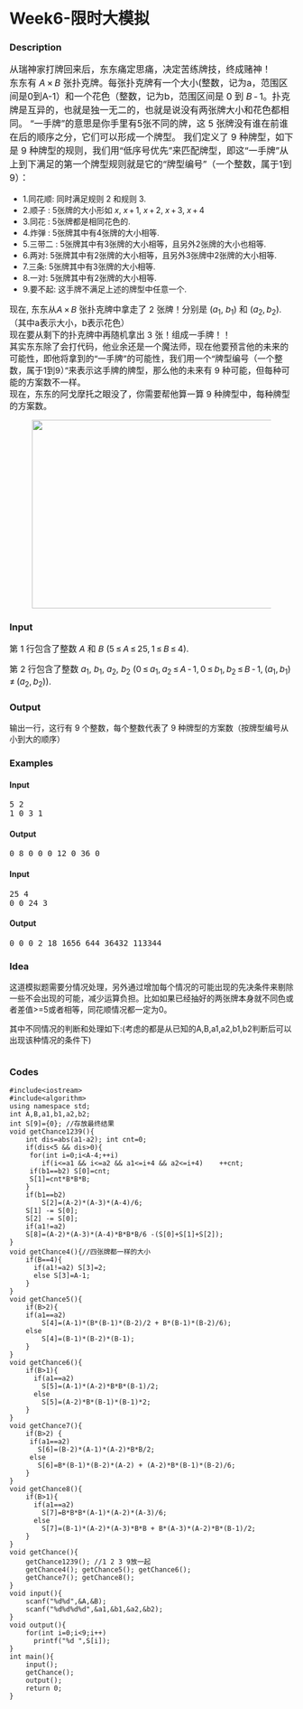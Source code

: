 # Week6-限时大模拟
<!-- wp:heading {"level":3} -->
<h3>Description</h3>
<!-- /wp:heading -->

<!-- wp:paragraph {"customFontSize":16} -->
<p style="font-size:16px">从瑞神家打牌回来后，东东痛定思痛，决定苦练牌技，终成赌神！<br>东东有&nbsp;<em style="user-select: auto;">A</em> × <em style="user-select: auto;">B</em>&nbsp;张扑克牌。每张扑克牌有一个大小(整数，记为a，范围区间是0到A-1）和一个花色（整数，记为b，范围区间是&nbsp;0&nbsp;到&nbsp;<em style="user-select: auto;">B</em> - 1。扑克牌是互异的，也就是独一无二的，也就是说没有两张牌大小和花色都相同。 “一手牌”的意思是你手里有5张不同的牌，这 5 张牌没有谁在前谁在后的顺序之分，它们可以形成一个牌型。 我们定义了 9 种牌型，如下是 9 种牌型的规则，我们用“低序号优先”来匹配牌型，即这“一手牌”从上到下满足的第一个牌型规则就是它的“牌型编号”（一个整数，属于1到9）：</p>
<!-- /wp:paragraph -->

<!-- wp:list -->
<ul><li>1.同花顺: 同时满足规则 2 和规则 3.</li><li>2.顺子 : 5张牌的大小形如&nbsp;<em style="user-select: auto;">x</em>,&nbsp;<em style="user-select: auto;">x</em> + 1,&nbsp;<em style="user-select: auto;">x</em> + 2,&nbsp;<em style="user-select: auto;">x</em> + 3,&nbsp;<em style="user-select: auto;">x</em> + 4</li><li>3.同花 : 5张牌都是相同花色的.</li><li>4.炸弹 : 5张牌其中有4张牌的大小相等.</li><li>5.三带二 : 5张牌其中有3张牌的大小相等，且另外2张牌的大小也相等.</li><li>6.两对: 5张牌其中有2张牌的大小相等，且另外3张牌中2张牌的大小相等.</li><li>7.三条: 5张牌其中有3张牌的大小相等.</li><li>8.一对: 5张牌其中有2张牌的大小相等.</li><li>9.要不起: 这手牌不满足上述的牌型中任意一个.</li></ul>
<!-- /wp:list -->

<!-- wp:paragraph {"customFontSize":15} -->
<p style="font-size:15px">现在, 东东从<em style="user-select: auto;">A</em> × <em style="user-select: auto;">B</em>&nbsp;张扑克牌中拿走了 2 张牌！分别是&nbsp;(<em style="user-select: auto;">a</em><sub style="user-select: auto;">1</sub>,&nbsp;<em style="user-select: auto;">b</em><sub style="user-select: auto;">1</sub>)&nbsp;和&nbsp;(<em style="user-select: auto;">a</em><sub style="user-select: auto;">2</sub>, <em style="user-select: auto;">b</em><sub style="user-select: auto;">2</sub>). （其中a表示大小，b表示花色）<br>现在要从剩下的扑克牌中再随机拿出 3 张！组成一手牌！！<br>其实东东除了会打代码，他业余还是一个魔法师，现在他要预言他的未来的可能性，即他将拿到的“一手牌”的可能性，我们用一个“牌型编号（一个整数，属于1到9）”来表示这手牌的牌型，那么他的未来有 9 种可能，但每种可能的方案数不一样。<br>现在，东东的阿戈摩托之眼没了，你需要帮他算一算 9 种牌型中，每种牌型的方案数。</p>
<!-- /wp:paragraph -->

<!-- wp:image {"width":646,"height":334} -->
<figure class="wp-block-image is-resized"><img src="https://s1.ax1x.com/2020/03/25/8vIBsf.png" alt="" width="646" height="334"/></figure>
<!-- /wp:image -->

<!-- wp:heading {"level":3} -->
<h3>Input</h3>
<!-- /wp:heading -->

<!-- wp:paragraph {"customFontSize":15} -->
<p style="font-size:15px">第&nbsp;1&nbsp;行包含了整数&nbsp;<em>A</em>&nbsp;和&nbsp;<em>B</em>&nbsp;(5 ≤ <em>A</em> ≤ 25, 1 ≤ <em>B</em> ≤ 4).</p>
<!-- /wp:paragraph -->

<!-- wp:paragraph {"customFontSize":15} -->
<p style="font-size:15px">第&nbsp;2&nbsp;行包含了整数&nbsp;<em>a</em><sub>1</sub>,&nbsp;<em>b</em><sub>1</sub>,&nbsp;<em>a</em><sub>2</sub>,&nbsp;<em>b</em><sub>2</sub>&nbsp;(0 ≤ <em>a</em><sub>1</sub>, <em>a</em><sub>2</sub> ≤ <em>A</em> - 1, 0 ≤ <em>b</em><sub>1</sub>, <em>b</em><sub>2</sub> ≤ <em>B</em> - 1, (<em>a</em><sub>1</sub>, <em>b</em><sub>1</sub>) ≠ (<em>a</em><sub>2</sub>, <em>b</em><sub>2</sub>)).</p>
<!-- /wp:paragraph -->

<!-- wp:heading {"level":3} -->
<h3>Output</h3>
<!-- /wp:heading -->

<!-- wp:paragraph {"customFontSize":15} -->
<p style="font-size:15px">

输出一行，这行有 9 个整数，每个整数代表了 9 种牌型的方案数（按牌型编号从小到大的顺序）

</p>
<!-- /wp:paragraph -->

<!-- wp:heading {"level":3} -->
<h3>Examples</h3>
<!-- /wp:heading -->

<!-- wp:heading {"level":4} -->
<h4>Input</h4>
<!-- /wp:heading -->

<!-- wp:preformatted -->
<pre class="wp-block-preformatted">5 2
1 0 3 1 </pre>
<!-- /wp:preformatted -->

<!-- wp:heading {"level":4} -->
<h4>Output</h4>
<!-- /wp:heading -->

<!-- wp:preformatted -->
<pre class="wp-block-preformatted">0 8 0 0 0 12 0 36 0</pre>
<!-- /wp:preformatted -->

<!-- wp:heading {"level":4} -->
<h4>Input</h4>
<!-- /wp:heading -->

<!-- wp:preformatted -->
<pre class="wp-block-preformatted">25 4
0 0 24 3</pre>
<!-- /wp:preformatted -->

<!-- wp:heading {"level":4} -->
<h4>Output</h4>
<!-- /wp:heading -->

<!-- wp:preformatted -->
<pre class="wp-block-preformatted">0 0 0 2 18 1656 644 36432 113344</pre>
<!-- /wp:preformatted -->

<!-- wp:heading {"level":3} -->
<h3>Idea</h3>
<!-- /wp:heading -->

<!-- wp:paragraph -->
<p>这道模拟题需要分情况处理，另外通过增加每个情况的可能出现的先决条件来剔除一些不会出现的可能，减少运算负担。比如如果已经抽好的两张牌本身就不同色或者差值&gt;=5或者相等，同花顺情况都一定为0。</p>
<!-- /wp:paragraph -->

<!-- wp:paragraph -->
<p>其中不同情况的判断和处理如下:(考虑的都是从已知的A,B,a1,a2,b1,b2判断后可以出现该种情况的条件下)</p>
<!-- /wp:paragraph -->

<!-- wp:image {"id":44} -->
<figure class="wp-block-image"><img src="https://www.xupengbo.cn/wp-content/uploads/2020/03/image-5-1024x586.png" alt="" class="wp-image-44"/></figure>
<!-- /wp:image -->

<!-- wp:paragraph -->
<p></p>
<!-- /wp:paragraph -->

<!-- wp:heading {"level":3} -->
<h3>Codes</h3>
<!-- /wp:heading -->

<!-- wp:code -->
<pre class="wp-block-code"><code>#include&lt;iostream>
#include&lt;algorithm>
using namespace std;
int A,B,a1,b1,a2,b2;
int S[9]={0}; //存放最终结果 
void getChance1239(){
	int dis=abs(a1-a2); int cnt=0;
	if(dis&lt;5 &amp;&amp; dis>0){
	 for(int i=0;i&lt;A-4;++i) 
		if(i&lt;=a1 &amp;&amp; i&lt;=a2 &amp;&amp; a1&lt;=i+4 &amp;&amp; a2&lt;=i+4) 	++cnt;   
	 if(b1==b2) S[0]=cnt; 
	 S[1]=cnt*B*B*B;  
	}  
	if(b1==b2) 
		S[2]=(A-2)*(A-3)*(A-4)/6;  
	S[1] -= S[0];
	S[2] -= S[0];
	if(a1!=a2)
	S[8]=(A-2)*(A-3)*(A-4)*B*B*B/6 -(S[0]+S[1]+S[2]);
}
void getChance4(){//四张牌都一样的大小 
	if(B==4){
	  if(a1!=a2) S[3]=2;
	  else S[3]=A-1;
	}  
}
void getChance5(){
	if(B>2){
	if(a1==a2) 
		S[4]=(A-1)*(B*(B-1)*(B-2)/2 + B*(B-1)*(B-2)/6); 
	else 
		S[4]=(B-1)*(B-2)*(B-1); 
	}
}
void getChance6(){
	if(B>1){
	  if(a1==a2) 
		S[5]=(A-1)*(A-2)*B*B*(B-1)/2; 
	  else 
		S[5]=(A-2)*B*(B-1)*(B-1)*2; 
	}
}
void getChance7(){
	if(B>2) { 	
     if(a1==a2) 
	   S[6]=(B-2)*(A-1)*(A-2)*B*B/2; 
	 else 
	   S[6]=B*(B-1)*(B-2)*(A-2) + (A-2)*B*(B-1)*(B-2)/6; 
	}
}
void getChance8(){
	if(B>1){
 	  if(a1==a2)
	    S[7]=B*B*B*(A-1)*(A-2)*(A-3)/6;	
	  else
	    S[7]=(B-1)*(A-2)*(A-3)*B*B + B*(A-3)*(A-2)*B*(B-1)/2;
	}
} 
void getChance(){  
	getChance1239(); //1 2 3 9放一起 
	getChance4(); getChance5(); getChance6();
	getChance7(); getChance8();
}
void input(){
	scanf("%d%d",&amp;A,&amp;B);
	scanf("%d%d%d%d",&amp;a1,&amp;b1,&amp;a2,&amp;b2);
}
void output(){
	for(int i=0;i&lt;9;i++)
	  printf("%d ",S[i]);
}
int main(){
	input();
	getChance();
	output();
	return 0;
}</code></pre>
<!-- /wp:code -->
